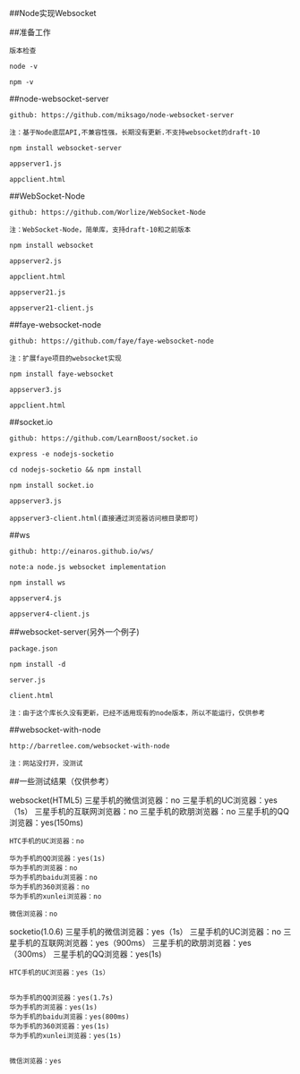 ##Node实现Websocket

##准备工作

	版本检查

	node -v

	npm -v

##node-websocket-server

	github: https://github.com/miksago/node-websocket-server

	注：基于Node底层API,不兼容性强，长期没有更新.不支持websocket的draft-10

	npm install websocket-server

	appserver1.js

	appclient.html

##WebSocket-Node

	github: https://github.com/Worlize/WebSocket-Node

	注：WebSocket-Node，简单库，支持draft-10和之前版本

	npm install websocket

	appserver2.js

	appclient.html

	appserver21.js

	appserver21-client.js


##faye-websocket-node

	github: https://github.com/faye/faye-websocket-node

	注：扩展faye项目的websocket实现

	npm install faye-websocket

	appserver3.js

	appclient.html

##socket.io

	github: https://github.com/LearnBoost/socket.io

	express -e nodejs-socketio

	cd nodejs-socketio && npm install

	npm install socket.io

	appserver3.js

	appserver3-client.html(直接通过浏览器访问根目录即可)

##ws

	github: http://einaros.github.io/ws/

	note:a node.js websocket implementation

	npm install ws

	appserver4.js

	appserver4-client.js

##websocket-server(另外一个例子)

	package.json

	npm install -d

	server.js

	client.html

	注：由于这个库长久没有更新，已经不适用现有的node版本，所以不能运行，仅供参考

##websocket-with-node

	http://barretlee.com/websocket-with-node

	注：网站没打开，没测试

##一些测试结果（仅供参考）


websocket(HTML5)
	三星手机的微信浏览器：no
	三星手机的UC浏览器：yes（1s）
	三星手机的互联网浏览器：no
	三星手机的欧朋浏览器：no
	三星手机的QQ浏览器：yes(150ms)

	HTC手机的UC浏览器：no

	华为手机的QQ浏览器：yes(1s)
	华为手机的浏览器：no
	华为手机的baidu浏览器：no
	华为手机的360浏览器：no
	华为手机的xunlei浏览器：no

	微信浏览器：no

socketio(1.0.6)
	三星手机的微信浏览器：yes（1s）
	三星手机的UC浏览器：no
	三星手机的互联网浏览器：yes（900ms）
	三星手机的欧朋浏览器：yes（300ms）
	三星手机的QQ浏览器：yes(1s)


	HTC手机的UC浏览器：yes（1s）


	华为手机的QQ浏览器：yes(1.7s)
	华为手机的浏览器：yes(1s)
	华为手机的baidu浏览器：yes(800ms)
	华为手机的360浏览器：yes(1s)
	华为手机的xunlei浏览器：yes(1s)


	微信浏览器：yes
